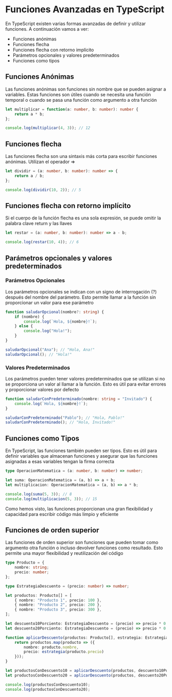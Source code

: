 # Funciones Avanzadas en TypeScript

En TypeScript existen varias formas avanzadas de definir y utilizar funciones. A continuación vamos a ver:

- Funciones anónimas
- Funciones flecha
- Funciones flecha con retorno implícito
- Parámetros opcionales y valores predeterminados
- Funciones como tipos

## Funciones Anónimas

Las funciones anónimas son funciones sin nombre que se pueden asignar a variables. Estas funciones son útiles cuando se necesita una función temporal o cuando se pasa una función como argumento a otra función

```typescript
let multiplicar = function(a: number, b: number): number {
    return a * b;
};

console.log(multiplicar(4, 3)); // 12
```

## Funciones flecha

Las funciones flecha son una sintaxis más corta para escribir funciones anónimas. Utilizan el operador =>

```typescript
let dividir = (a: number, b: number): number => {
    return a / b;
};

console.log(dividir(10, 2)); // 5
```

## Funciones flecha con retorno implícito

Si el cuerpo de la función flecha es una sola expresión, se puede omitir la palabra clave return y las llaves

```typescript
let restar = (a: number, b: number): number => a - b;

console.log(restar(10, 4)); // 6
```

## Parámetros opcionales y valores predeterminados

### Parámetros Opcionales

Los parámetros opcionales se indican con un signo de interrogación (?) después del nombre del parámetro. Esto permite llamar a la función sin proporcionar un valor para ese parámetro

```typescript
function saludarOpcional(nombre?: string) {
    if (nombre) {
        console.log(`Hola, ${nombre}!`);
    } else {
        console.log("Hola!");
    }
}

saludarOpcional("Ana"); // "Hola, Ana!"
saludarOpcional(); // "Hola!"
```

### Valores Predeterminados

Los parámetros pueden tener valores predeterminados que se utilizan si no se proporciona un valor al llamar a la función. Esto es útil para evitar errores y proporcionar valores por defecto

```typescript
function saludarConPredeterminado(nombre: string = "Invitado") {
    console.log(`Hola, ${nombre}!`);
}

saludarConPredeterminado("Pablo"); // "Hola, Pablo!"
saludarConPredeterminado(); // "Hola, Invitado!"
```

## Funciones como Tipos

En TypeScript, las funciones también pueden ser tipos. Esto es útil para definir variables que almacenan funciones y asegurar que las funciones asignadas a esas variables tengan la firma correcta

```typescript
type OperacionMatematica = (a: number, b: number) => number;

let suma: OperacionMatematica = (a, b) => a + b;
let multiplicacion: OperacionMatematica = (a, b) => a * b;

console.log(suma(5, 3)); // 8
console.log(multiplicacion(5, 3)); // 15
```

Como hemos visto, las funciones proporcionan una gran flexibilidad y capacidad para escribir código más limpio y eficiente

## Funciones de orden superior

Las funciones de orden superior son funciones que pueden tomar como argumento otra función o incluso devolver funciones como resultado. Esto permite una mayor flexibilidad y reutilización del código

```typescript
type Producto = {
    nombre: string;
    precio: number;
};

type EstrategiaDescuento = (precio: number) => number;

let productos: Producto[] = [
    { nombre: "Producto 1", precio: 100 },
    { nombre: "Producto 2", precio: 200 },
    { nombre: "Producto 3", precio: 300 },
];

let descuento10Porciento: EstrategiaDescuento = (precio) => precio * 0.9;
let descuento20Porciento: EstrategiaDescuento = (precio) => precio * 0.8;

function aplicarDescuento(productos: Producto[], estrategia: EstrategiaDescuento): Producto[] {
    return productos.map(producto => ({
        nombre: producto.nombre,
        precio: estrategia(producto.precio)
    }));
}

let productosConDescuento10 = aplicarDescuento(productos, descuento10Porciento);
let productosConDescuento20 = aplicarDescuento(productos, descuento20Porciento);

console.log(productosConDescuento10);
console.log(productosConDescuento20);
```